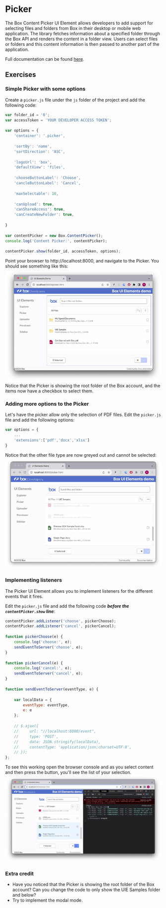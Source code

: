 # Picker
The Box Content Picker UI Element allows developers to add support for selecting files and folders from Box in their desktop or mobile web application. The library fetches information about a specified folder through the Box API and renders the content in a folder view. Users can select files or folders and this content information is then passed to another part of the application.

Full documentation can be found [here](https://developer.box.com/guides/embed/ui-elements/Picker/).

## Exercises

### Simple Picker with some options
Create a `picker.js` file under the `js` folder of the project and add the following code:
```javascript
var folder_id = '0';
var accessToken = 'YOUR DEVELOPER ACCESS TOKEN';

var options = {
    'container': '.picker',

    'sortBy': 'name',
    'sortDirection': 'ASC',

    'logoUrl': 'box',
    'defaultView': 'files',

    'chooseButtonLabel': 'Choose',
    'cancleButtonLabel': 'Cancel',

    'maxSelectable': 10,

    'canUpload': true,
    'canShareAccess': true,
    'canCreateNewFolder': true,

}

var contentPicker = new Box.ContentPicker();
console.log('Content Picker:', contentPicker);

contentPicker.show(folder_id, accessToken, options);
```
Point your browser to http://localhost:8000, and navigate to the Picker. You should see something like this:
![Alt text](/images/picker.png)
Notice that the Picker is showing the root folder of the Box account, and the items now have a checkbox to select them.

### Adding more options to the Picker
Let's have the picker allow only the selection of PDF files.
Edit the `picker.js` file and add the following options:
```javascript
var options = {
    ...
    'extensions':['pdf','docx','xlsx']
}
```
Notice that the other file type are now greyed out and cannot be selected:
![Alt text](/images/picker_file_types.png)

### Implementing listeners
The Picker UI Element allows you to implement listeners for the different events that it fires.

Edit the `picker.js` file and add the following code ***before the `contentPicker.show` line***:
```javascript
contentPicker.addListener('choose', pickerChoose);
contentPicker.addListener('cancel', pickerCancel);

function pickerChoose(e) {
    console.log('choose:', e);
    sendEventToServer('choose', e);
}

function pickerCancel(e) {
    console.log('cancel:', e);
    sendEventToServer('cancel', e);
}	

function sendEventToServer(eventType, e) {

    var localData = {
        eventType: eventType,
        e: e
    };

    // $.ajax({
    //     url: "//localhost:8000/event",
    //     type: 'POST',
    //     data: JSON.stringify(localData),
    //     contentType: 'application/json;charset=UTF-8',
    // });
};
```
To see this working open the browser console and as you select content and then press the button, you'll see the list of your selection.
![Alt text](/images/picker_events.png)


### Extra credit
* Have you noticed that the Picker is showing the root folder of the Box account? Can you change the code to only show the UIE Samples folder and below?
* Try to implement the modal mode.
